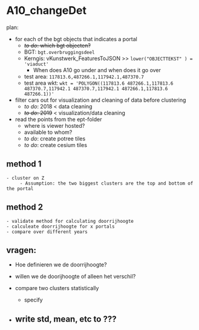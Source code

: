 # A10_changeDet

plan:

 - for each of the bgt objects that indicates a portal
	 - ~~*to do*:  which bgt objecten?~~
	 - BGT: `bgt.overbruggingsdeel`
	 - Kerngis: vKunstwerk_FeaturesToJSON >> `lower("OBJECTTEKST" ) = 'viaduct'`
	 	- When does A10 go under and when does it go over
	 - test area: `117813.6,487266.1,117942.1,487370.7`
	 - test area wkt: `wkt = 'POLYGON((117813.6 487266.1,117813.6 487370.7,117942.1 487370.7,117942.1 487266.1,117813.6 487266.1))'`
 - filter cars out for visualization and cleaning of data before clustering
 	- *to do*: 2018 < data cleaning
	- ~~*to do*: 2019~~ < visualization/data cleaning
 - read the points from the ept-folder
 	 - where is viewer hosted? 
	 - available to whom?
	 - *to do*: create potree tiles
	 - *to do*: create cesium tiles
## method 1
	- cluster on Z
		 - Assumption: the two biggest clusters are the top and bottom of the portal
		 
## method 2
	- validate method for calculating doorrijhoogte
	- calculeate doorrijhoogte for x portals
	- compare over different years

## vragen:
- Hoe definieren we de doorrijhoogte?
- willen we de doorijhoogte of alleen het verschil?


 - compare two clusters statistically
 	 - specify
 - write std, mean, etc to ???
	- 
